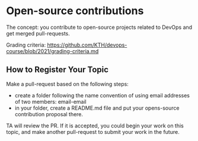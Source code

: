 # Open-source contributions

The concept: you contribute to open-source projects related to DevOps and get merged pull-requests.

Grading criteria: https://github.com/KTH/devops-course/blob/2021/grading-criteria.md

## How to Register Your Topic

Make a pull-request based on the following steps:

- create a folder following the name convention of using email addresses of two members: email-email
- in your folder, create a README.md file and put your opens-source contribution proposal there.

TA will review the PR. If it is accepted, you could begin your work on this topic, and make another pull-request to submit your work in the future.

